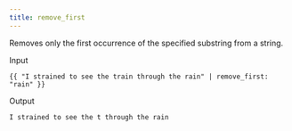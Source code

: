 ```yaml
---
title: remove_first
---
```


Removes only the first occurrence of the specified substring from a string.

Input
```liquid
{{ "I strained to see the train through the rain" | remove_first: "rain" }}
```

Output
```text
I strained to see the t through the rain
```

